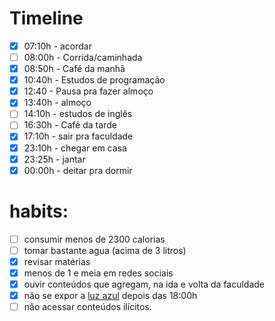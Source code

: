 

# Timeline


- [x] 07:10h - acordar
- [ ] 08:00h - Corrida/caminhada
- [x] 08:50h - Café da manhã
- [x] 10:40h - Estudos de programação
- [x] 12:40 - Pausa pra fazer almoço
- [x] 13:40h - almoço
- [ ] 14:10h - estudos de inglês
- [ ] 16:30h - Café da tarde
- [x] 17:10h - sair pra faculdade
- [x] 23:10h - chegar em casa
- [x] 23:25h - jantar
- [x] 00:00h - deitar pra dormir

# habits:

- [ ] consumir menos de 2300 calorias
- [ ] tomar bastante agua (acima de 3 litros)
- [x] revisar matérias
- [x] menos de 1 e meia em redes sociais
- [x] ouvir conteúdos que agregam, na ida e volta da faculdade
- [x] não se expor a [luz azul](app://obsidian.md/luz%20azul) depois das 18:00h
- [ ] não acessar conteúdos ilícitos.